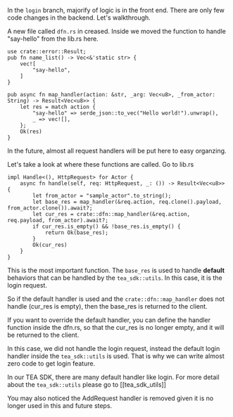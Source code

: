 In the `login` branch, majorify of logic is in the front end. There are only few code changes in the backend. Let's walkthrough.

A new file called `dfn.rs` in creased. Inside we moved the function to handle "say-hello" from the lib.rs here.

```
use crate::error::Result;
pub fn name_list() -> Vec<&'static str> {
	vec![
		"say-hello",
	]
}

pub async fn map_handler(action: &str, _arg: Vec<u8>, _from_actor: String) -> Result<Vec<u8>> {
	let res = match action {
		"say-hello" => serde_json::to_vec("Hello world!").unwrap(),
		_ => vec![],
	};
	Ok(res)
}
```

In the future, almost all request handlers will be put here to easy organzing. 

Let's take a look at where these functions are called. Go to lib.rs

```
impl Handle<(), HttpRequest> for Actor {
	async fn handle(self, req: HttpRequest, _: ()) -> Result<Vec<u8>> {
		let from_actor = "sample_actor".to_string();
		let base_res = map_handler(&req.action, req.clone().payload, from_actor.clone()).await?;
		let cur_res = crate::dfn::map_handler(&req.action, req.payload, from_actor).await?;
		if cur_res.is_empty() && !base_res.is_empty() {
			return Ok(base_res);
		}
		Ok(cur_res)
	}
}
```

This is the most important function. The `base_res` is used to handle **default** behaviors that can be handled by the `tea_sdk::utils`. In this case, it is the login request. 

So if the default handler is used and the `crate::dfn::map_handler` does not handle (cur_res is empty), then the base_res is returned to the client. 

If you want to override the default handler, you can define the handler function inside the dfn.rs, so that the cur_res is no longer empty, and it will be returned to the client. 

In this case, we did not handle the login request, instead the default login handler inside the `tea_sdk::utils` is used. That is why we can write almost zero code to get login feature.

In our TEA SDK, there are many default handler like login. For more detail about the `tea_sdk::utils` please go to [[tea_sdk_utils]]

You may also noticed the AddRequest handler is removed given it is no longer used in this and future steps.

